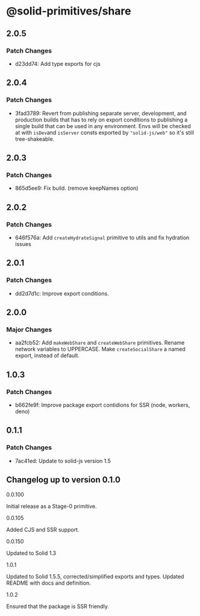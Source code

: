 # @solid-primitives/share

## 2.0.5

### Patch Changes

- d23dd74: Add type exports for cjs

## 2.0.4

### Patch Changes

- 3fad3789: Revert from publishing separate server, development, and production builds that has to rely on export conditions
  to publishing a single build that can be used in any environment.
  Envs will be checked at with `isDev`and `isServer` consts exported by `"solid-js/web"` so it's still tree-shakeable.

## 2.0.3

### Patch Changes

- 865d5ee9: Fix build. (remove keepNames option)

## 2.0.2

### Patch Changes

- 646f576a: Add `createHydrateSignal` primitive to utils and fix hydration issues

## 2.0.1

### Patch Changes

- dd2d7d1c: Improve export conditions.

## 2.0.0

### Major Changes

- aa2fcb52: Add `makeWebShare` and `createWebShare` primitives. Rename network variables to UPPERCASE. Make `createSocialShare` a named export, instead of default.

## 1.0.3

### Patch Changes

- b662fe9f: Improve package export contidions for SSR (node, workers, deno)

## 0.1.1

### Patch Changes

- 7ac41ed: Update to solid-js version 1.5

## Changelog up to version 0.1.0

0.0.100

Initial release as a Stage-0 primitive.

0.0.105

Added CJS and SSR support.

0.0.150

Updated to Solid 1.3

1.0.1

Updated to Solid 1.5.5, corrected/simplified exports and types. Updated README with docs and definition.

1.0.2

Ensured that the package is SSR friendly.
